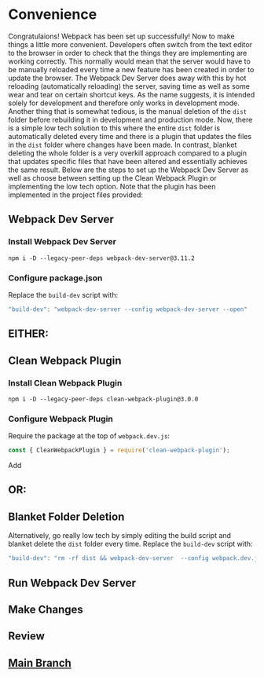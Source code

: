 # Convenience
Congratulaions! Webpack has been set up successfully! Now to make things a little more convenient. Developers often switch from the text editor to the browser in order to check that the things they are implementing are working correctly. This normally would mean that the server would have to be manually reloaded every time a new feature has been created in order to update the browser. The Webpack Dev Server does away with this by hot reloading (automatically reloading) the server, saving time as well as some wear and tear on certain shortcut keys. As the name suggests, it is intended solely for development and therefore only works in development mode. Another thing that is somewhat tedious, is the manual deletion of the `dist` folder before rebuilding it in development and production mode. Now, there is a simple low tech solution to this where the entire `dist` folder is automatically deleted every time and there is a plugin that updates the files in the `dist` folder where changes have been made. In contrast, blanket deleting the whole folder is a very overkill approach compared to a plugin that updates specific files that have been altered and essentially achieves the same result. Below are the steps to set up the Webpack Dev Server as well as choose between setting up the Clean Webpack Plugin or implementing the low tech option. Note that the plugin has been implemented in the project files provided:

## Webpack Dev Server
### Install Webpack Dev Server
```
npm i -D --legacy-peer-deps webpack-dev-server@3.11.2
```

### Configure package.json
Replace the `build-dev` script with:
```js
"build-dev": "webpack-dev-server --config webpack-dev-server --open"
```

## EITHER:
## Clean Webpack Plugin
### Install Clean Webpack Plugin
```
npm i -D --legacy-peer-deps clean-webpack-plugin@3.0.0
```

### Configure Webpack Plugin
Require the package at the top of `webpack.dev.js`:
```js
const { CleanWebpackPlugin } = require('clean-webpack-plugin');
```
Add 

## OR:
## Blanket Folder Deletion
Alternatively, go really low tech by simply editing the build script and blanket delete the `dist` folder every time. Replace the `build-dev` script with:
```js
"build-dev": "rm -rf dist && webpack-dev-server  --config webpack.dev.js --open"
```

## Run Webpack Dev Server

## Make Changes

## Review

## [Main Branch](https://github.com/michihodges/webpack-basics)
